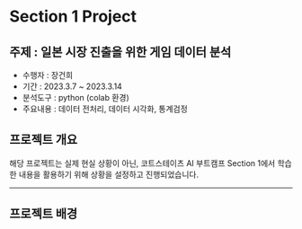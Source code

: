 # Section 1 Project  
주제 : 일본 시장 진출을 위한 게임 데이터 분석
-------------
* 수행자 : 장건희
* 기간 : 2023.3.7 ~ 2023.3.14
* 분석도구 : python (colab 환경)
* 주요내용 : 데이터 전처리, 데이터 시각화, 통계검정
## 프로젝트 개요

해당 프로젝트는 실제 현실 상황이 아닌, 코트스테이츠 AI 부트캠프 Section 1에서 학습한 내용을 활용하기 위해 상황을 설정하고 진행되었습니다.
* * *



## 프로젝트 배경


